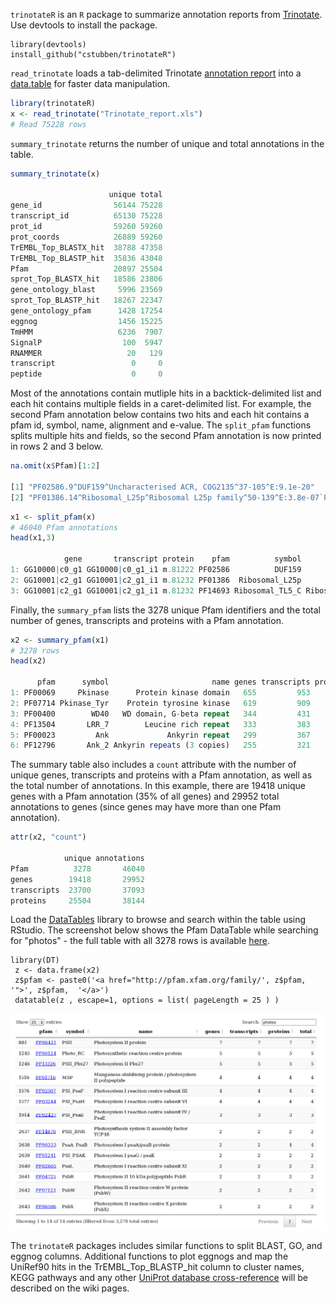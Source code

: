 
`trinotateR` is an `R` package to summarize annotation reports from [Trinotate](https://trinotate.github.io).  Use devtools to install the package.

```
library(devtools)
install_github("cstubben/trinotateR")
```


 `read_trinotate` loads a tab-delimited Trinotate [annotation report](https://trinotate.github.io/#OutputReport) into a [data.table](https://cran.r-project.org/web/packages/data.table/index.html) for faster data manipulation.  


```r
library(trinotateR)
x <- read_trinotate("Trinotate_report.xls")
# Read 75228 rows
```

`summary_trinotate` returns the number of unique and total annotations in the table.  



```r
summary_trinotate(x)

                      unique total
gene_id                56144 75228
transcript_id          65130 75228
prot_id                59260 59260
prot_coords            26889 59260
TrEMBL_Top_BLASTX_hit  38788 47358
TrEMBL_Top_BLASTP_hit  35836 43048
Pfam                   20897 25504
sprot_Top_BLASTX_hit   18586 23806
gene_ontology_blast     5996 23569
sprot_Top_BLASTP_hit   18267 22347
gene_ontology_pfam      1428 17254
eggnog                  1456 15225
TmHMM                   6236  7907
SignalP                  100  5947
RNAMMER                   20   129
transcript                 0     0
peptide                    0     0

```


Most of the annotations contain mutliple hits in a backtick-delimited list and each hit contains multiple fields in a caret-delimited list.  For example, the second Pfam annotation below contains two hits and each hit contains a pfam id, symbol, name, alignment and e-value.  The `split_pfam` functions splits multiple hits and fields, so the second Pfam annotation is now printed in rows 2 and 3 below. 


```r
na.omit(x$Pfam)[1:2]

[1] "PF02586.9^DUF159^Uncharacterised ACR, COG2135^37-105^E:9.1e-20"                                                                                       
[2] "PF01386.14^Ribosomal_L25p^Ribosomal L25p family^50-139^E:3.8e-07`PF14693.1^Ribosomal_TL5_C^Ribosomal protein TL5, C-terminal domain^154-209^E:3.5e-09"
```

```r
x1 <- split_pfam(x)
# 46040 Pfam annotations
head(x1,3)

            gene       transcript protein    pfam          symbol                                     name   align  evalue
1: GG10000|c0_g1 GG10000|c0_g1_i1 m.81222 PF02586          DUF159             Uncharacterised ACR, COG2135  37-105 9.1e-20
2: GG10001|c2_g1 GG10001|c2_g1_i1 m.81232 PF01386  Ribosomal_L25p                    Ribosomal L25p family  50-139 3.8e-07
3: GG10001|c2_g1 GG10001|c2_g1_i1 m.81232 PF14693 Ribosomal_TL5_C Ribosomal protein TL5, C-terminal domain 154-209 3.5e-09
```

Finally, the `summary_pfam` lists the 3278 unique Pfam identifiers and the total number of genes, transcripts and proteins with a Pfam annotation.  

```r
x2 <- summary_pfam(x1)
# 3278 rows
head(x2)

      pfam      symbol                       name genes transcripts proteins total
1: PF00069     Pkinase      Protein kinase domain   655         953      999  1030
2: PF07714 Pkinase_Tyr    Protein tyrosine kinase   619         909      952   989
3: PF00400        WD40   WD domain, G-beta repeat   344         431      445   953
4: PF13504       LRR_7        Leucine rich repeat   333         383      393  2263
5: PF00023         Ank             Ankyrin repeat   299         367      404  1029
6: PF12796       Ank_2 Ankyrin repeats (3 copies)   255         321      363   739
```


The summary table also includes a `count` attribute with the number of unique genes, transcripts and proteins with a Pfam annotation, as well as the total number of annotations.  In this example, there are 19418 unique genes with a Pfam annotation (35% of all genes) and 29952 total annotations to genes (since genes may have more than one Pfam annotation).


```r
attr(x2, "count")

            unique annotations
Pfam          3278       46040
genes        19418       29952
transcripts  23700       37093
proteins     25504       38144
```

Load the [DataTables](https://rstudio.github.io/DT) library to  browse and search within the table using RStudio. The screenshot below shows the Pfam DataTable while searching for "photos" - the full table with all 3278 rows is available [here](http://cstubben.github.io/genomes/Pfam.html).    

```
library(DT)
 z <- data.frame(x2)
 z$pfam <- paste0('<a href="http://pfam.xfam.org/family/', z$pfam, '">', z$pfam,  '</a>')
 datatable(z , escape=1, options = list( pageLength = 25 ) )
```

![](Pfam_photosyn.png)


The `trinotateR` packages includes similar functions to split BLAST, GO, and eggnog columns.  Additional functions to plot eggnogs and map the UniRef90 hits in the TrEMBL_Top_BLASTP_hit column to cluster names, KEGG pathways and any other [UniProt database cross-reference](http://www.uniprot.org/database) will be described on the wiki pages. 




